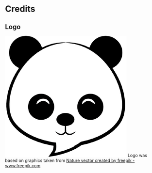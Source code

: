 # Credits
## Logo
<img src="img/logo.png" alt="logo">
Logo was based on graphics taken from <a href="https://www.freepik.com/free-photos-vectors/nature">Nature vector created by freepik - www.freepik.com</a>
